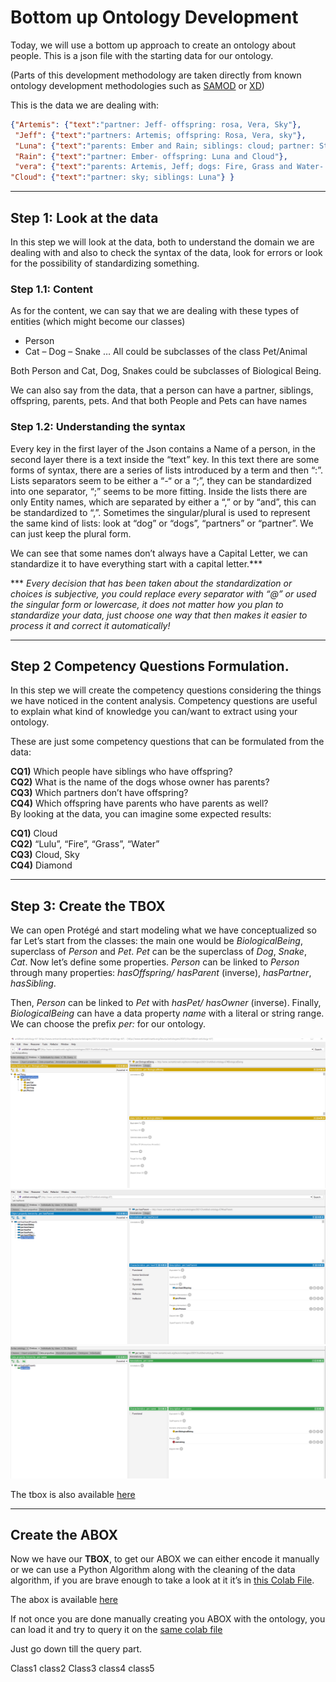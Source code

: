 # Bottom up Ontology Development

Today, we will use a bottom up approach to create an ontology about people. This is a json file with the starting data for our ontology. 

(Parts of this development methodology are taken directly from known ontology development methodologies such as [SAMOD](https://essepuntato.it/samod/) or [XD](http://extremedesign.sourceforge.net/))

This is the data we are dealing with:

```json
{"Artemis": {"text":"partner: Jeff- offspring: rosa, Vera, Sky"},
 "Jeff": {"text":"partners: Artemis; offspring: Rosa, Vera, sky"},
 "Luna": {"text":"parents: Ember and Rain; siblings: cloud; partner: Stella; offspring: Diamond; dog: Lulu; cats: Sun"},
 "Rain": {"text":"partner: Ember- offspring: Luna and Cloud"},
 "vera": {"text":"parents: Artemis, Jeff; dogs: Fire, Grass and Water- snakes: Happy; siblings: Rosa, Sky"},
"Cloud": {"text":"partner: sky; siblings: Luna"} }
```
***

## Step 1: Look at the data

In this step we will look at the data, both to understand the domain we are dealing with and also to check the syntax of the data,  look for errors or look for the possibility of standardizing something.

### Step 1.1: Content
As for the content, we can say that we are dealing with these types of entities (which might become our classes)
* Person
* Cat – Dog – Snake … All could be subclasses of the class Pet/Animal

Both Person and Cat, Dog, Snakes could be subclasses of Biological Being.

We can also say from the data, that a person can have a partner, siblings, offspring, parents, pets. And that both People and Pets can have names

### Step 1.2: Understanding the syntax
Every key in the first layer of the Json contains a Name of a person, in the second layer there is a text inside the “text” key.
In this text there are some forms of syntax, there are a series of lists introduced by a term and then “:”. 
Lists separators seem to be either a “-“ or a “;”, they can be standardized into one separator, “;” seems to be more fitting. 
Inside the lists there are only Entity names, which are separated by either a “,” or by “and”, this can be standardized to “,”. 
Sometimes the singular/plural is used to represent the same kind of lists: look at “dog” or “dogs”, “partners” or “partner”. We can just keep the plural form. 

We can see that some names don’t always have a Capital Letter, we can standardize it to have everything start with a capital letter.***

*** _Every decision that has been taken about the standardization or choices is subjective, you could replace every separator with “@” or used the singular form or lowercase, it does not matter how you plan to standardize your data, just choose one way that then makes it easier to process it and correct it automatically!_

***
## Step 2  Competency Questions Formulation.
In this step we will create the competency questions considering the things we have noticed in the content analysis.
Competency questions are useful to explain what kind of knowledge you can/want to extract using your ontology.

These are just some competency questions that can be formulated from the data:

**CQ1)** Which people have siblings who have offspring? <br>
**CQ2)** What is the name of the dogs whose owner has parents? <br>
**CQ3)** Which partners don’t have offspring? <br>
**CQ4)** Which offspring have parents who have parents as well? <br>
By looking at the data, you can imagine some expected results:<br>

**CQ1)** Cloud <br>
**CQ2)** “Lulu”, “Fire”, “Grass”, “Water” <br>
**CQ3)** Cloud, Sky <br>
**CQ4)** Diamond <br>

***
## Step 3: Create the TBOX

We can open Protégé and start modeling what we have conceptualized so far
Let’s start from the classes: the main one would be _BiologicalBeing_, superclass of _Person_ and _Pet_. _Pet_ can be the superclass of _Dog_, _Snake_, _Cat_.
Now let’s define some properties.
_Person_ can be linked to _Person_ through many properties:
_hasOffspring/ hasParent_ (inverse), _hasPartner_, _hasSibling_.

Then, _Person_ can be linked to _Pet_ with _hasPet/ hasOwner_ (inverse).
Finally, _BiologicalBeing_ can have a data property _name_ with a literal or string range.
We can choose the prefix _per:_ for our ontology.

![alt text](onto1.png)
![alt text](onto2.png)
![alt text](onto3.png)

The tbox is also available [here](tbox.owl)


***

## Create the ABOX

Now we have our **TBOX**, to get our ABOX we can either encode it manually or we can use a Python Algorithm along with the cleaning of the data algorithm, if you are brave enough to take a look at it it’s in [this Colab File](https://colab.research.google.com/github/br0ast/KRaE-lab/blob/main/lesson2/Lesson_2_KRaE_lab.ipynb).

The abox is available [here](abox.ttl)

If not once you are done manually creating you ABOX with the ontology, you can load it and try to query it on the [same colab file](https://colab.research.google.com/github/br0ast/KRaE-lab/blob/main/lesson2/Lesson_2_KRaE_lab.ipynb)

Just go down till the query part.



Class1
    class2
Class3
    class4
    class5